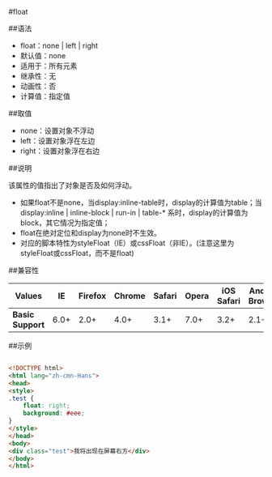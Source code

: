 #float

##语法

- float：none | left | right
- 默认值：none
- 适用于：所有元素
- 继承性：无
- 动画性：否
- 计算值：指定值


##取值

- none：设置对象不浮动
- left：设置对象浮在左边
- right：设置对象浮在右边


##说明

该属性的值指出了对象是否及如何浮动。

- 如果float不是none，当display:inline-table时，display的计算值为table；当display:inline | inline-block | run-in | table-* 系时，display的计算值为block，其它情况为指定值；
- float在绝对定位和display为none时不生效。
- 对应的脚本特性为styleFloat（IE）或cssFloat（非IE）。(注意这里为styleFloat或cssFloat，而不是float)


##兼容性


<table class="compatible">
<thead>
	<tr>
		<th>Values</th>
		<th>IE</th>
		<th>Firefox</th>
		<th>Chrome</th>
		<th>Safari</th>
		<th>Opera</th>
		<th>iOS Safari</th>
		<th>Android Browser</th>
		<th>Android Chrome</th>
	</tr>
</thead>
<tbody>
	<tr>
		<td><strong>Basic Support</strong></td>
		<td class="support">6.0+</td>
		<td class="support">2.0+</td>
		<td class="support">4.0+</td>
		<td class="support">3.1+</td>
		<td class="support">7.0+</td>
		<td class="support">3.2+</td>
		<td class="support">2.1+</td>
		<td class="support">18.0+</td>
	</tr>
</tbody>
</table>




##示例

```html

<!DOCTYPE html>
<html lang="zh-cmn-Hans">
<head>
<style>
.test {
	float: right;
	background: #eee;
}
</style>
</head>
<body>
<div class="test">我将出现在屏幕右方</div>
</body>
</html>

```
